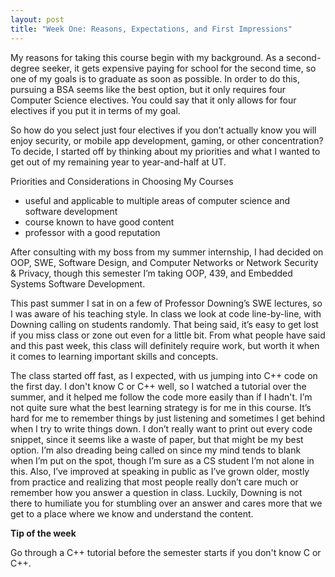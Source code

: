 ```yaml
---
layout: post
title: "Week One: Reasons, Expectations, and First Impressions"
---
```

  My reasons for taking this course begin with my background.  As a second-degree seeker, it gets expensive paying for school for the second time, so one of my goals is to graduate as soon as possible.  In order to do this, pursuing a BSA seems like the best option, but it only requires four Computer Science electives.  You could say that it only allows for four electives if you put it in terms of my goal.
  
  So how do you select just four electives if you don’t actually know you will enjoy security, or mobile app development, gaming, or other concentration?  To decide, I started off by thinking about my priorities and what I wanted to get out of my remaining year to year-and-half at UT.
	
  Priorities and Considerations in Choosing My Courses
* useful and applicable to multiple areas of computer science and software development
* course known to have good content
* professor with a good reputation

After consulting with my boss from my summer internship, I had decided on OOP, SWE, Software Design, and Computer Networks or Network Security & Privacy, though this semester I’m taking OOP, 439, and Embedded Systems Software Development.

  This past summer I sat in on a few of Professor Downing’s SWE lectures, so I was aware of his teaching style.  In class we look at code line-by-line, with Downing calling on students randomly.  That being said, it’s easy to get lost if you miss class or zone out even for a little bit.  From what people have said and this past week, this class will definitely require work, but worth it when it comes to learning important skills and concepts.

  The class started off fast, as I expected, with us jumping into C++ code on the first day.  I don't know C or C++ well, so I watched a tutorial over the summer, and it helped me follow the code more easily than if I hadn't.  I’m not quite sure what the best learning strategy is for me in this course.  It’s hard for me to remember things by just listening and sometimes I get behind when I try to write things down.  I don’t really want to print out every code snippet, since it seems like a waste of paper, but that might be my best option.  I’m also dreading being called on since my mind tends to blank when I’m put on the spot, though I’m sure as a CS student I’m not alone in this.  Also, I’ve improved at speaking in public as I’ve grown older, mostly from practice and realizing that most people really don’t care much or remember how you answer a question in class.  Luckily, Downing is not there to humiliate you for stumbling over an answer and cares more that we get to a place where we know and understand the content.

**Tip of the week**

Go through a C++ tutorial before the semester starts if you don't know C or C++.
